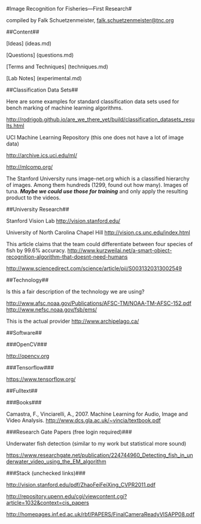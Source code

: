 #Image Recognition for Fisheries&mdash;First Research#

compiled by Falk Schuetzenmeister, falk.schuetzenmeister@tnc.org

##Content##

[Ideas] (ideas.md)

[Questions] (questions.md)

[Terms and Techniques] (techniques.md)

[Lab Notes] (experimental.md)

##Classification Data Sets##

Here are some examples for standard classification data sets used for bench marking of machine learning algorithms.

http://rodrigob.github.io/are_we_there_yet/build/classification_datasets_results.html

UCI Machine Learning Repository (this one does not have a lot of image data)

http://archive.ics.uci.edu/ml/

http://mlcomp.org/

The Stanford University runs image-net.org which is a classified 
hierarchy of images. Among them hundreds (1299, found out how many). 
Images of tuna. ***Maybe we could use those for training*** and only 
apply the resulting product to the videos.

##University Research##

Stanford Vision Lab http://vision.stanford.edu/

University of North Carolina Chapel Hill 
http://vision.cs.unc.edu/index.html

This article claims that the team could differentiate between four 
species of fish by 99.6% accuracy. 
http://www.kurzweilai.net/a-smart-object-recognition-algorithm-that-doesnt-need-humans

http://www.sciencedirect.com/science/article/pii/S0031320313002549

##Technology##

Is this a fair description of the technology we are using?

http://www.afsc.noaa.gov/Publications/AFSC-TM/NOAA-TM-AFSC-152.pdf
http://www.nefsc.noaa.gov/fsb/ems/

This is the actual provider http://www.archipelago.ca/

##Software##

###OpenCV###

http://opencv.org

###Tensorflow###

https://www.tensorflow.org/

##Fulltext##

###Books###

Camastra, F., Vinciarelli, A., 2007. Machine Learning for Audio, Image and Video Analysis. http://www.dcs.gla.ac.uk/~vincia/textbook.pdf 

###Research Gate Papers (free login required)###

Underwater fish detection (similar to my work but statistical more sound)

https://www.researchgate.net/publication/224744960_Detecting_fish_in_underwater_video_using_the_EM_algorithm

###Stack (unchecked links)###

http://vision.stanford.edu/pdf/ZhaoFeiFeiXing_CVPR2011.pdf

http://repository.upenn.edu/cgi/viewcontent.cgi?article=1032&context=cis_papers

http://homepages.inf.ed.ac.uk/rbf/PAPERS/FinalCameraReadyVISAPP08.pdf

